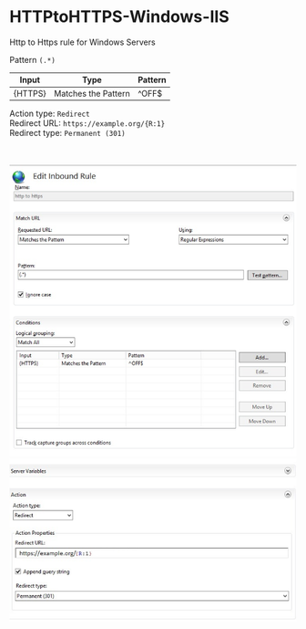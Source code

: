 # HTTPtoHTTPS-Windows-IIS
Http to Https rule for Windows Servers

Pattern ```(.*) ```

| Input  	|Type   	|Pattern   	|  
|---	    |---	    |---	    	|
|{HTTPS}   	    |  Matches the Pattern 	   	|^OFF$   	   	  |


Action type: ```Redirect``` <br>
Redirect URL: ```https://example.org/{R:1}``` <br>
Redirect type: ```Permanent (301)```

<br><br>
![alt text](01-Edit-Inbound-Rule.jpg "01-Edit-Inbound-Rule.jpg") <br>
![alt text](02-Server-Variables.jpg "02-Server-Variables.jpg")
